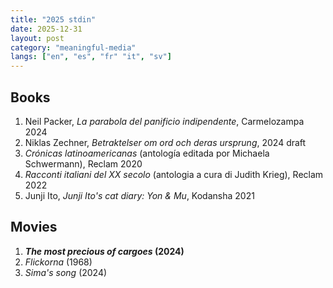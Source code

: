 ```yaml
---
title: "2025 stdin"
date: 2025-12-31
layout: post
category: "meaningful-media"
langs: ["en", "es", "fr" "it", "sv"]
---
```


## Books
1. Neil Packer, _La parabola del panificio indipendente_, Carmelozampa 2024
2. Niklas Zechner, _Betraktelser om ord och deras ursprung_, 2024 draft
3. _Crónicas latinoamericanas_ (antología editada por Michaela Schwermann), Reclam 2020
4. _Racconti italiani del XX secolo_ (antologia a cura di Judith Krieg), Reclam 2022
5. Junji Ito, _Junji Ito's cat diary: Yon & Mu_, Kodansha 2021

## Movies
1. **_The most precious of cargoes_ (2024)**
2. _Flickorna_ (1968)
3. _Sima's song_ (2024)